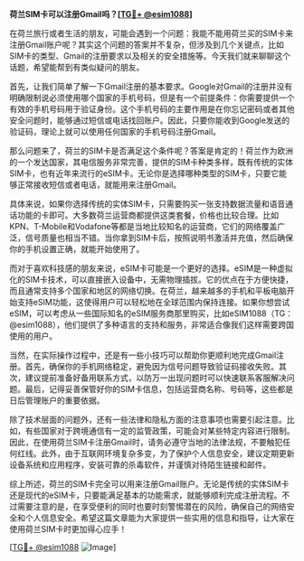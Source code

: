 **荷兰SIM卡可以注册Gmail吗？[[TG💪+ @esim1088](https://t.me/s/esim1088)]**

在荷兰旅行或者生活的朋友，可能会遇到一个问题：我能不能用荷兰买的SIM卡来注册Gmail账户呢？其实这个问题的答案并不复杂，但涉及到几个关键点，比如SIM卡的类型、Gmail的注册要求以及相关的安全措施等。今天我们就来聊聊这个话题，希望能帮到有类似疑问的朋友。

首先，让我们简单了解一下Gmail注册的基本要求。Google对Gmail的注册并没有明确限制说必须使用哪个国家的手机号码，但是有一个前提条件：你需要提供一个有效的手机号码用于验证身份。这个手机号码的主要作用是在你忘记密码或者其他安全问题时，能够通过短信或电话找回账户。因此，只要你能收到Google发送的验证码，理论上就可以使用任何国家的手机号码注册Gmail。

那么问题来了，荷兰的SIM卡是否满足这个条件呢？答案是肯定的！荷兰作为欧洲的一个发达国家，其电信服务非常完善，提供的SIM卡种类多样，既有传统的实体SIM卡，也有近年来流行的eSIM卡。无论你是选择哪种类型的SIM卡，只要它能够正常接收短信或者电话，就能用来注册Gmail。

具体来说，如果你选择传统的实体SIM卡，只需要购买一张支持数据流量和语音通话功能的卡即可。大多数荷兰运营商都提供这类套餐，价格也比较合理。比如KPN、T-Mobile和Vodafone等都是当地比较知名的运营商，它们的网络覆盖广泛，信号质量也相当不错。当你拿到SIM卡后，按照说明书激活并充值，然后确保你的手机设置正确，就能开始使用了。

而对于喜欢科技感的朋友来说，eSIM卡可能是一个更好的选择。eSIM是一种虚拟化的SIM卡技术，可以直接嵌入设备中，无需物理插拔。它的优点在于方便快捷，而且通常支持多个国家和地区的网络切换。在荷兰，越来越多的手机和平板电脑开始支持eSIM功能，这使得用户可以轻松地在全球范围内保持连接。如果你想尝试eSIM，可以考虑从一些国际知名的eSIM服务商那里购买，比如eSIM1088（TG：@esim1088），他们提供了多种语言的支持和服务，非常适合像我们这样需要跨国使用的用户。

当然，在实际操作过程中，还是有一些小技巧可以帮助你更顺利地完成Gmail注册。首先，确保你的手机网络稳定，避免因为信号问题导致验证码接收失败。其次，建议提前准备好备用联系方式，以防万一出现问题时可以快速联系客服解决问题。最后，记得妥善保管好你的SIM卡信息，包括运营商名称、号码等，这些都是日后管理账户的重要依据。

除了技术层面的问题外，还有一些法律和隐私方面的注意事项也需要引起注意。比如，有些国家对于跨境通信有一定的监管政策，可能会对某些特定内容进行限制。因此，在使用荷兰SIM卡注册Gmail时，请务必遵守当地的法律法规，不要触犯任何红线。此外，由于互联网环境复杂多变，为了保护个人信息安全，建议定期更新设备系统和应用程序，安装可靠的杀毒软件，并谨慎对待陌生链接和邮件。

综上所述，荷兰的SIM卡完全可以用来注册Gmail账户。无论是传统的实体SIM卡还是现代的eSIM卡，只要能满足基本的功能需求，就能够顺利完成注册流程。不过需要注意的是，在享受便利的同时也要时刻警惕潜在的风险，确保自己的网络安全和个人信息安全。希望这篇文章能为大家提供一些实用的信息和指导，让大家在使用荷兰SIM卡时更加得心应手！

[[TG💪+ @esim1088](https://t.me/s/esim1088) ![Image](https://i.postimg.cc/4NQfJmqS/Snipaste-2025-05-13-00-14-12.png)]